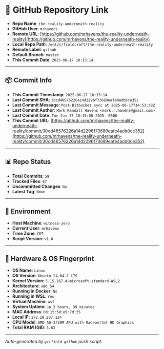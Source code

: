 # 🔗 GitHub Repository Link

- **Repo Name**: `the-reality-underneath-reality`
- **GitHub User**: `mrhavens`
- **Remote URL**: [https://github.com/mrhavens/the-reality-underneath-reality](https://github.com/mrhavens/the-reality-underneath-reality)
- **Local Repo Path**: `/mnt/c/fieldcraft/the-reality-underneath-reality`
- **Remote Label**: `github`
- **Default Branch**: `master`
- **This Commit Date**: `2025-06-17 10:15:14`

---

## 📦 Commit Info

- **This Commit Timestamp**: `2025-06-17 10:15:14`
- **Last Commit SHA**: `30cd46576226a14d2296f73689eafe4adb0ce352`
- **Last Commit Message**: `Post-Bitbucket sync at 2025-06-17T14:53:38Z`
- **Last Commit Author**: `Mark Randall Havens <mark.r.havens@gmail.com>`
- **Last Commit Date**: `Tue Jun 17 10:15:00 2025 -0500`
- **This Commit URL**: [https://github.com/mrhavens/the-reality-underneath-reality/commit/30cd46576226a14d2296f73689eafe4adb0ce352](https://github.com/mrhavens/the-reality-underneath-reality/commit/30cd46576226a14d2296f73689eafe4adb0ce352)

---

## 📊 Repo Status

- **Total Commits**: `59`
- **Tracked Files**: `67`
- **Uncommitted Changes**: `No`
- **Latest Tag**: `None`

---

## 🧭 Environment

- **Host Machine**: `witness-zero`
- **Current User**: `mrhavens`
- **Time Zone**: `CDT`
- **Script Version**: `v1.0`

---

## 🧬 Hardware & OS Fingerprint

- **OS Name**: `Linux`
- **OS Version**: `Ubuntu 24.04.2 LTS`
- **Kernel Version**: `5.15.167.4-microsoft-standard-WSL2`
- **Architecture**: `x86_64`
- **Running in Docker**: `No`
- **Running in WSL**: `Yes`
- **Virtual Machine**: `wsl`
- **System Uptime**: `up 3 hours, 39 minutes`
- **MAC Address**: `00:15:5d:e5:7d:35`
- **Local IP**: `172.18.207.124`
- **CPU Model**: `AMD A6-3420M APU with Radeon(tm) HD Graphics`
- **Total RAM (GB)**: `3.63`

---

_Auto-generated by `gitfield-github` push script._
